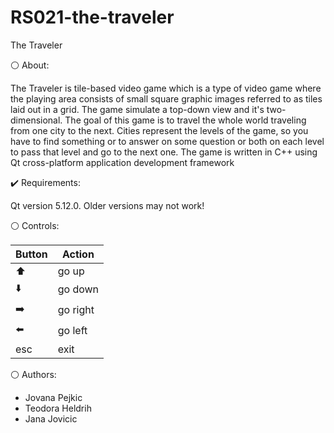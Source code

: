 # RS021-the-traveler
The Traveler

:white_circle: About:

The Traveler is tile-based video game which is a type of video game where the playing area consists of small square graphic images referred to as tiles laid out in a grid. The game simulate a top-down view and it's two-dimensional. The goal of this game is to travel the whole world traveling from one city to the next. Cities represent the levels of the game, so you have to find something or to answer on some question or both on each level to pass that level and go to the next one.
The game is written in C++ using Qt cross-platform application development framework


:heavy_check_mark: Requirements:

Qt version 5.12.0. Older versions may not work!


:white_circle: Controls:

| Button        | Action   |
| ---           | ---      |
| :arrow_up:    | go up    |
| :arrow_down:  | go down  |
| :arrow_right: | go right |
| :arrow_left:  | go left  |
| esc           | exit     |


:white_circle: Authors:

* Jovana Pejkic
* Teodora Heldrih
* Jana Jovicic
